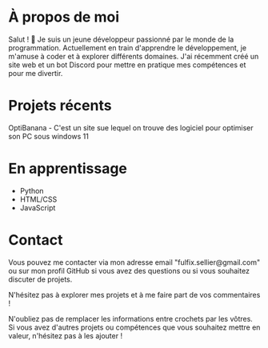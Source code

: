 <h1>À propos de moi</h1>
Salut ! 👋 Je suis un jeune développeur passionné par le monde de la programmation. Actuellement en train d'apprendre le développement, je m'amuse à coder et à explorer différents domaines. J'ai récemment créé un site web et un bot Discord pour mettre en pratique mes compétences et pour me divertir.

<h1>Projets récents</h1>
OptiBanana - C'est un site sue lequel on trouve des logiciel pour optimiser son PC sous windows 11

<h1>En apprentissage</h1>
<ul>
  <li>Python <i class="devicon-python-plain"></i></li>
  <li>HTML/CSS <i class="devicon-html5-plain"></i><i class="devicon-css3-plain"><link rel="stylesheet" type="text/css" href="https://cdn.jsdelivr.net/gh/devicons/devicon@latest/devicon.min.css">
</i></li>
  <li>JavaScript <i class="devicon-javascript-plain"></i></li>
</ul>


<h1>Contact</h1>
Vous pouvez me contacter via mon adresse email "fulfix.sellier@gmail.com" ou sur mon profil GitHub si vous avez des questions ou si vous souhaitez discuter de projets.

N'hésitez pas à explorer mes projets et à me faire part de vos commentaires !

N'oubliez pas de remplacer les informations entre crochets par les vôtres. Si vous avez d'autres projets ou compétences que vous souhaitez mettre en valeur, n'hésitez pas à les ajouter !




